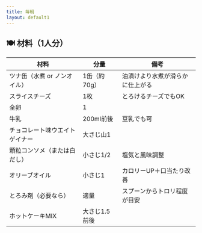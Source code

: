 ```yaml
---
title: 毎朝
layout: default1
---
```

## 🍽 材料（1人分）

| 材料 | 分量 | 備考 |
| --- | --- | ---- |
| ツナ缶（水煮 or ノンオイル） | 1缶（約70g） | 油漬けより水煮が滑らかに仕上がる |
| スライスチーズ | 1枚 | とろけるチーズでもOK |
| 全卵 | 1 | |
| 牛乳 | 200ml前後 | 豆乳でも可 |
| チョコレート味ウエイトゲイナー | 大さじ山1 | |
| 顆粒コンソメ（または白だし） | 小さじ1/2 | 塩気と風味調整 |
| オリーブオイル | 小さじ1 | カロリーUP＋口当たり改善 |
| とろみ剤（必要なら） | 適量 | スプーンからトロリ程度が目安 |
| ホットケーキMIX | 大さじ1.5前後 | |
